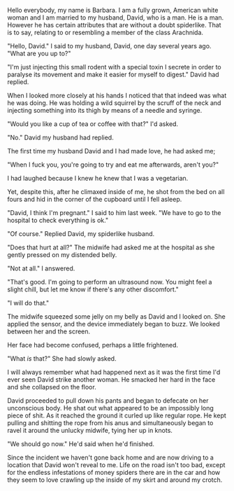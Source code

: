 Hello everybody, my name is Barbara. I am a fully grown, American white woman and I am married to my husband, David, who is a man. He is a man. However he has certain attributes that are without a doubt spiderlike. That is to say, relating to or resembling a member of the class Arachnida.

"Hello, David." I said to my husband, David, one day several years ago. "What are you up to?"

"I'm just injecting this small rodent with a special toxin I secrete in order to paralyse its movement and make it easier for myself to digest." David had replied.

When I looked more closely at his hands I noticed that that indeed was what he was doing. He was holding a wild squirrel by the scruff of the neck and injecting something into its thigh by means of a needle and syringe.

"Would you like a cup of tea or coffee with that?" I'd asked.

"No." David my husband had replied.

The first time my husband David and I had made love, he had asked me;

"When I fuck you, you're going to try and eat me afterwards, aren't you?"

I had laughed because I knew he knew that I was a vegetarian.

Yet, despite this, after he climaxed inside of me, he shot from the bed on all fours and hid in the corner of the cupboard until I fell asleep.

"David, I think I'm pregnant." I said to him last week. "We have to go to the hospital to check everything is ok."

"Of course." Replied David, my spiderlike husband.

"Does that hurt at all?" The midwife had asked me at the hospital as she gently pressed on my distended belly.

"Not at all." I answered.

"That's good. I'm going to perform an ultrasound now. You might feel a slight chill, but let me know if there's any other discomfort."

"I will do that."

The midwife squeezed some jelly on my belly as David and I looked on. She applied the sensor, and the device immediately began to buzz. We looked between her and the screen. 

Her face had become confused, perhaps a little frightened.

"What *is* that?" She had slowly asked.

I will always remember what had happened next as it was the first time I'd ever seen David strike another woman. He smacked her hard in the face and she collapsed on the floor. 

David proceeded to pull down his pants and began to defecate on her unconscious body. He shat out what appeared to be an impossibly long piece of shit. As it reached the ground it curled up like regular rope. He kept pulling and shitting the rope from his anus and simultaneously began to ravel it around the unlucky midwife, tying her up in knots.

"We should go now." He'd said when he'd finished.

Since the incident we haven't gone back home and are now driving to a location that David won't reveal to me. Life on the road isn't too bad, except for the endless infestations of money spiders there are in the car and how they seem to love crawling up the inside of my skirt and around my crotch.